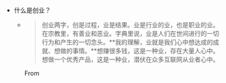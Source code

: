 - 什么是创业？
	- > 创业两字，创是过程，业是结果。业是行业的业，也是职业的业。在宗教里，有善业和恶业。字典里说，业是人们在世间进行的一切行为和产生的一切念头。**我的理解，业就是我们心中想达成的成就、想做的事情。**想赚很多钱，这是一种业，存在大量人心中。想做一个优秀产品，这是一种业，潜伏在众多互联网从业者心中。
	  
	  From